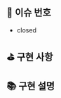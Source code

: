 ## 🔗 이슈 번호

- closed

## ⛳ 구현 사항

## 📚 구현 설명

 <!-- ## ⏳ 실행 화면 -->

<!-- ## 💡 코드 리뷰 포인트 -->

<!-- ## 🔥 이슈와 해결 방안 -->

<!-- ## 🛠 피드백 반영 사항 -->
